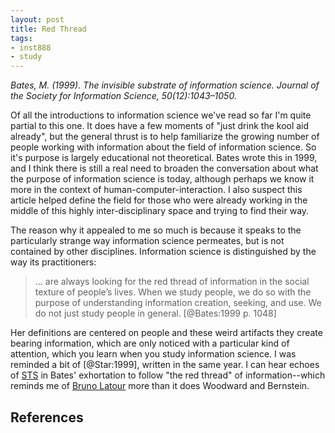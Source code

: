 ```yaml
---
layout: post
title: Red Thread
tags:
- inst888
- study
---
```



*Bates, M. (1999). The invisible substrate of information science. Journal of the Society for Information Science, 50(12):1043–1050.*

Of all the introductions to information science we've read so far I'm quite
partial to this one. It does have a few moments of "just drink the kool aid
already", but the general thrust is to help familiarize the growing number of
people working with information about the field of information science. So it's
purpose is largely educational not theoretical. Bates wrote this in 1999, and I 
think there is still a real need to broaden the conversation about what the 
purpose of information science is today, although perhaps we know it more in the
context of human-computer-interaction. I also suspect this article helped 
define the field for those who were already working in the middle of this 
highly inter-disciplinary space and trying to find their way. 

The reason why it appealed to me so much is because it speaks to the particularly strange way information science permeates, but is not contained by other disciplines. Information science is distinguished by the way its practitioners: 

> ... are always looking for the red thread of information in the social texture of people’s lives. When we study people, we do so with the purpose of understanding information creation, seeking, and use. We do not just study people in general. [@Bates:1999 p. 1048]

Her definitions are centered on people and these weird artifacts they create bearing information, which are only noticed with a particular kind of attention, which you learn when you study information science. I was reminded a bit of [@Star:1999],  written in the same year. I can hear echoes of [STS] in Bates' exhortation to follow "the red thread" of information--which reminds me of [Bruno Latour] more than it does Woodward and Bernstein.

## References

[STS]: https://en.wikipedia.org/wiki/Science,_technology_and_society
[Bruno Latour]: https://en.wikipedia.org/wiki/Bruno_Latour
